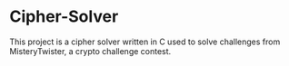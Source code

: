 # Cipher-Solver
This project is a cipher solver written in C used to solve challenges from MisteryTwister, a crypto challenge contest.

